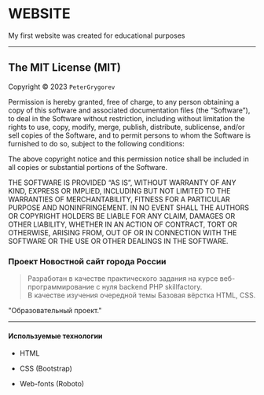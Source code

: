 # WEBSITE

 My first website was created
 for educational purposes

 ---

## The MIT License (MIT)

Copyright © 2023 `PeterGrygorev`

Permission is hereby granted, free of charge, to any person obtaining a copy of this software and associated documentation files (the “Software”), to deal in the Software without restriction, including without limitation the rights to use, copy, modify, merge, publish, distribute, sublicense, and/or sell copies of the Software, and to permit persons to whom the Software is furnished to do so, subject to the following conditions:

The above copyright notice and this permission notice shall be included in all copies or substantial portions of the Software.

THE SOFTWARE IS PROVIDED “AS IS”, WITHOUT WARRANTY OF ANY KIND, EXPRESS OR IMPLIED, INCLUDING BUT NOT LIMITED TO THE WARRANTIES OF MERCHANTABILITY, FITNESS FOR A PARTICULAR PURPOSE AND NONINFRINGEMENT. IN NO EVENT SHALL THE AUTHORS OR COPYRIGHT HOLDERS BE LIABLE FOR ANY CLAIM, DAMAGES OR OTHER LIABILITY, WHETHER IN AN ACTION OF CONTRACT, TORT OR OTHERWISE, ARISING FROM, OUT OF OR IN CONNECTION WITH THE SOFTWARE OR THE USE OR OTHER DEALINGS IN THE SOFTWARE.

### Проект Новостной сайт города России

>Разработан в качестве практического задания на курсе
веб-программирование с нуля backend PHP skillfactory. <br>
В качестве изучения очередной темы Базовая вёрстка
HTML, CSS.

&quot;Образовательный проект.&quot;

---

#### Используемые технологии

- HTML

- CSS (Bootstrap)

- Web-fonts (Roboto)

